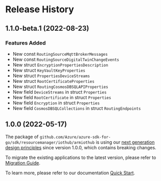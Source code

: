 # Release History

## 1.1.0-beta.1 (2022-08-23)
### Features Added

- New const `RoutingSourceMqttBrokerMessages`
- New const `RoutingSourceDigitalTwinChangeEvents`
- New struct `EncryptionPropertiesDescription`
- New struct `KeyVaultKeyProperties`
- New struct `PropertiesDeviceStreams`
- New struct `RootCertificateProperties`
- New struct `RoutingCosmosDBSQLAPIProperties`
- New field `DeviceStreams` in struct `Properties`
- New field `RootCertificate` in struct `Properties`
- New field `Encryption` in struct `Properties`
- New field `CosmosDBSQLCollections` in struct `RoutingEndpoints`


## 1.0.0 (2022-05-17)

The package of `github.com/Azure/azure-sdk-for-go/sdk/resourcemanager/iothub/armiothub` is using our [next generation design principles](https://azure.github.io/azure-sdk/general_introduction.html) since version 1.0.0, which contains breaking changes.

To migrate the existing applications to the latest version, please refer to [Migration Guide](https://aka.ms/azsdk/go/mgmt/migration).

To learn more, please refer to our documentation [Quick Start](https://aka.ms/azsdk/go/mgmt).